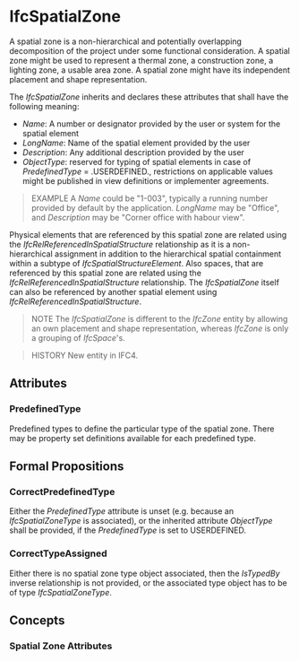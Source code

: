 # IfcSpatialZone

A spatial zone is a non-hierarchical and potentially overlapping decomposition of the project under some functional consideration. A spatial zone might be used to represent a thermal zone, a construction zone, a lighting zone, a usable area zone. A spatial zone might have its independent placement and shape representation.

The _IfcSpatialZone_ inherits and declares these attributes that shall have the following meaning:

* _Name_: A number or designator provided by the user or system for the spatial element
* _LongName_: Name of the spatial element provided by the user
* _Description_: Any additional description provided by the user
* _ObjectType_: reserved for typing of spatial elements in case of _PredefinedType_ = .USERDEFINED., restrictions on applicable values might be published in view definitions or implementer agreements.

> EXAMPLE A _Name_ could be "1-003", typically a running number provided by default by the application. _LongName_ may be "Office", and _Description_ may be "Corner office with habour view".

Physical elements that are referenced by this spatial zone are related using the _IfcRelReferencedInSpatialStructure_ relationship as it is a non-hierarchical assignment in addition to the hierarchical spatial containment within a subtype of _IfcSpatialStructureElement_. Also spaces, that are referenced by this spatial zone are related using the _IfcRelReferencedInSpatialStructure_ relationship. The _IfcSpatialZone_ itself can also be referenced by another spatial element using _IfcRelReferencedInSpatialStructure_.

> NOTE The _IfcSpatialZone_ is different to the _IfcZone_ entity by allowing an own placement and shape representation, whereas _IfcZone_ is only a grouping of _IfcSpace_'s.

> HISTORY New entity in IFC4.

## Attributes

### PredefinedType
Predefined types to define the particular type of the spatial zone. There may be property set definitions available for each predefined type.

## Formal Propositions

### CorrectPredefinedType
Either the _PredefinedType_ attribute is unset (e.g. because an _IfcSpatialZoneType_ is associated), or the inherited attribute _ObjectType_ shall be provided, if the _PredefinedType_ is set to USERDEFINED.

### CorrectTypeAssigned
Either there is no spatial zone type object associated, then the _IsTypedBy_ inverse relationship is not provided, or the associated type object has to be of type _IfcSpatialZoneType_.

## Concepts

### Spatial Zone Attributes




